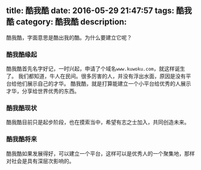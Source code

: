 title: 酷我酷
date: 2016-05-29 21:47:57
tags: 酷我酷
category: 酷我酷
description:
---
酷我酷，字面意思是酷出我的酷。为什么要建立它呢？

<!--more-->
### 酷我酷缘起
酷我酷首先名字好记，一时兴起，申请了个域名`www.kuwoku.com`，就这样诞生了。
我们都知道，牛人在民间。很多厉害的人，并没有浮出水面，原因是没有平台给他们展示自己的才华。
酷我酷，就是打算能建立一个小平台给优秀的人展示才华，分享给世界优秀的东西。
### 酷我酷现状
酷我酷目前只是起步阶段，也在摸索当中，希望有志之士加入，共同创造未来。
### 酷我酷将来
酷我酷如果发展得好，可以建立一个平台，这样可以是优秀人的一个聚集地，那样对社会是具有深层次影响的。